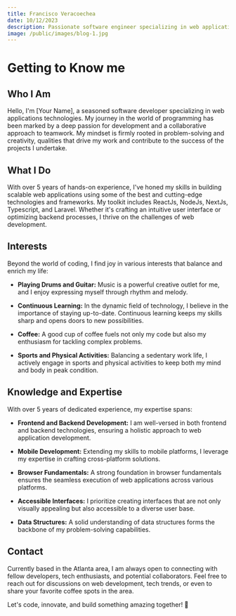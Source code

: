 ```yaml
---
title: Francisco Veracoechea
date: 10/12/2023
description: Passionate software engineer specializing in web applications technologies.
image: /public/images/blog-1.jpg 
---
```


# Getting to Know me

## Who I Am

Hello, I'm [Your Name], a seasoned software developer specializing in web applications
technologies. My journey in the world of programming has been marked by a deep passion for
development and a collaborative approach to teamwork. My mindset is firmly rooted in
problem-solving and creativity, qualities that drive my work and contribute to the success
of the projects I undertake.

## What I Do

With over 5 years of hands-on experience, I've honed my skills in building scalable web
applications using some of the best and cutting-edge technologies and frameworks. My
toolkit includes ReactJs, NodeJs, NextJs, Typescript, and Laravel. Whether it's crafting
an intuitive user interface or optimizing backend processes, I thrive on the challenges of
web development.

## Interests

Beyond the world of coding, I find joy in various interests that balance and enrich my
life:

- **Playing Drums and Guitar:** Music is a powerful creative outlet for me, and I enjoy
  expressing myself through rhythm and melody.

- **Continuous Learning:** In the dynamic field of technology, I believe in the importance
  of staying up-to-date. Continuous learning keeps my skills sharp and opens doors to new
  possibilities.

- **Coffee:** A good cup of coffee fuels not only my code but also my enthusiasm for
  tackling complex problems.

- **Sports and Physical Activities:** Balancing a sedentary work life, I actively engage
  in sports and physical activities to keep both my mind and body in peak condition.

## Knowledge and Expertise

With over 5 years of dedicated experience, my expertise spans:

- **Frontend and Backend Development:** I am well-versed in both frontend and backend
  technologies, ensuring a holistic approach to web application development.

- **Mobile Development:** Extending my skills to mobile platforms, I leverage my expertise
  in crafting cross-platform solutions.

- **Browser Fundamentals:** A strong foundation in browser fundamentals ensures the
  seamless execution of web applications across various platforms.

- **Accessible Interfaces:** I prioritize creating interfaces that are not only visually
  appealing but also accessible to a diverse user base.

- **Data Structures:** A solid understanding of data structures forms the backbone of my
  problem-solving capabilities.

## Contact

Currently based in the Atlanta area, I am always open to connecting with fellow
developers, tech enthusiasts, and potential collaborators. Feel free to reach out for
discussions on web development, tech trends, or even to share your favorite coffee spots
in the area.

Let's code, innovate, and build something amazing together! 🚀
